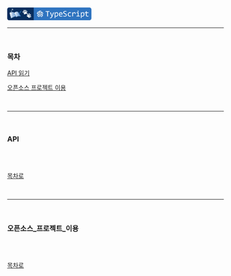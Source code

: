 <br />

<a href="https://github.com/seol-yu/TIL/tree/master/TypeScript/TS_OOP" target="_blank"><img src="https://github.com/seol-yu/TIL/blob/master/images/typescript-badge-logo.png?raw=true" height=30 /></a>
<br />

---

<br />

### 목차

[API 읽기](#API)

[오픈소스 프로젝트 이용](#오픈소스_프로젝트_이용)

<br />

---

<br />

### API

<br />



<br />

[목차로](#목차)

<br />

---

<br />

### 오픈소스_프로젝트_이용

<br />



<br />

[목차로](#목차)

<br />
